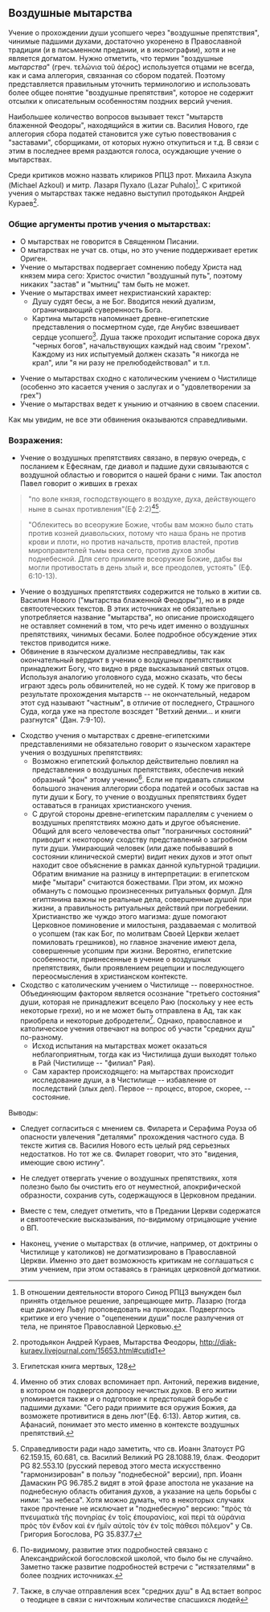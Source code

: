 ## Воздушные мытарства


<!-- идея: рассортировать цитаты на три группы: против мытарств, против воздушных препятствий, за мытарства и за воздушные препятствия, четвертая группа - сомнительные и подложные
-->

Учение о прохождении души усопшего через "воздушные препятствия", чинимые падшими духами, достаточно укоренено в Православной традиции (и в письменном предании, и в иконографии), хотя и не является догматом. Нужно отметить, что термин "воздушные *мытарства*" (греч. τελώνια τοῦ ἀέρος) используется отцами не всегда, как и сама аллегория, связанная со сбором податей. Поэтому представляется правильным уточнить терминологию и использовать более общее понятие "воздушные препятствия", которое не содержит отсылки к описательным особенностям поздних версий учения.

Наибольшее количество вопросов вызывает текст "мытарств блаженной Феодоры", находящийся в житии св. Василия Нового, где аллегория сбора податей становится уже сутью повествования с "заставами", сборщиками, от которых нужно откупиться и т.д. В связи с этим в последнее время раздаются голоса, осуждающие учение о мытарствах.

<!--Не исключено, что в этом повествовании действительно присутствуют элементы гностического учения, проникшего на Русь через Болгарию.-->

Среди критиков можно назвать клириков РПЦЗ прот. Михаила Азкула (Michael Azkoul) и митр. Лазаря Пухало (Lazar Puhalo)[^note13]. С критикой учения о мытарствах также недавно выступил протодьякон Андрей Кураев[^myt20].

<!--Кураев-->

### Общие аргументы против учения о мытарствах:

* О мытарствах не говорится в Священном Писании.
* О мытарствах не учат св. отцы, но это учение поддерживает еретик Ориген.
* Учение о мытарствах подвергает сомнению победу Христа над князем мира сего: Христос очистил "воздушный путь", поэтому никаких "застав" и "мытниц" там быть не может.
* Учение о мытарствах имеет нехристианский характер:
    * Душу судят бесы, а не Бог. Вводится некий дуализм, ограничивающий суверенность Бога.
    * Картина мытарств напоминает древне-египетские представления о посмертном суде, где Анубис взвешивает сердце усопшего[^egyp]. Душа также проходит испытание сорока двух "черных богов", начальствующих каждый над своим "грехом". Каждому из них испытуемый должен сказать "я никогда не крал", или "я ни разу не прелюбодействовал" и т.п.
<!--(крокодило-бегемоты, "выходящие из Мемфиса")-->
* Учение о мытарствах сходно с католическим учением о Чистилище (особенно это касается учения о заслугах и о "удовлетворении за грех")
* Учение о мытарствах ведет к унынию и отчаянию в своем спасении.
<!-- ведет к унынию -->

Как мы увидим, не все эти обвинения оказываются справедливыми.

### Возражения:

<!-- заметно, что мнения о воздушных препятствиях высказывают прежде всего монахи, их суждения носят практический (даже прикладной) характер. Это заметно даже на примере св. Афанасия, который говорит об очищении воздушного пути воскресшим Христом, но в житии прп. Антония он же ясно излагает опыт воздушных препятствий. Возможно, в том, что Господь попускает бесам испытывать восходящие души, скрыта тайна домостроительства Божия. Может быть, отчасти, на этот вопрос отвечает св. Марк Эфесский, говорящий о страхе, претерпевая который, души избавляются от ада.-->

* Учение о воздушных препятствиях связано, в первую очередь, с посланием к Ефесянам, где диавол и падшие духи связываются с воздушной областью и говорится о нашей брани с ними. Так апостол Павел говорит о живших в грехах 

>"по воле князя, господствующего в воздухе, духа, действующего ныне в сынах противления"(Еф 2:2)[^note15][^note12]. 

>"Облекитесь во всеоружие Божие, чтобы вам можно было стать против козней диавольских, потому что наша брань не против крови и плоти, но против начальств, против властей, против мироправителей тьмы века сего, против духов злобы поднебесной. Для сего приимите всеоружие Божие, дабы вы могли противостать в день злый и, все преодолев, устоять" (Еф. 6:10-13).

* Учение о воздушных препятствиях содержится не только в житии св. Василия Нового ("мытарства блаженной Феодоры"), но и в ряде святоотеческих текстов. В этих источниках не обязательно употребляется название "мытарства", но описание происходящего не оставляет сомнений в том, что речь идет именно о воздушных препятствиях, чинимых бесами. Более подробное обсуждение этих текстов приводится ниже.
* Обвинение в языческом дуализме несправедливы, так как окончательный вердикт в учении о воздушных препятствиях принадлежит Богу, что видно в ряде высказываний святых отцов. Используя аналогию уголовного суда, можно сказать, что бесы играют здесь роль обвинителей, но не судей. К тому же приговор в результате прохождения мытарств -- не окончательный, недаром этот суд называют "частным", в отличие от последнего, Страшного Суда, когда уже на престоле возсядет "Ветхий денми... и книги разгнутся" (Дан. 7:9-10).
<!--Поэтому цитаты из Священного Писания, например о том, что "Отец... суд весь даде Сынови" (Ин. 5:22), приводимые критиками, не относятся к данному случаю.-->
* Сходство учения о мытарствах с древне-египетскими представлениями не обязательно говорит о языческом характере учения о воздушных препятствиях:
    * Возможно египетский фольклор действительно повлиял на представления о воздушных препятствиях, обеспечив некий образный "фон" этому учению[^alex1]. Если не придавать слишком большого значения аллегории сбора податей и особых застав на пути души к Богу, то учение о воздушных препятствиях будет оставаться в границах христианского учения.
    * С другой стороны древне-египетским параллелям с учением о воздушных препятствиях можно дать и другое объяснение. Общий для всего человечества опыт "пограничных состояний" приводит к некоторому сходству представлений о загробном пути души. Умирающий человек (или даже побывавший в состоянии клинической смерти) видит неких духов и этот опыт находит свое объяснение в рамках данной культурной традиции. Обратим внимание на разницу в интерпретации: в египетском мифе "мытари" считаются божествами. При этом, их можно обмануть с помощью произнесенных ритуальных формул. Для египтянина важны не реальные дела, совершенные душой при жизни, а правильность ритуальных действий при погребении. Христианство же чуждо этого магизма: душе помогают Церковное поминовение и милостыня, раздаваемая с молитвой о усопшем (так как Бог, по молитвам Своей Церкви желает помиловать грешников), но главное значение имеют дела, совершенные усопшим при жизни. Вероятно, египетские особенности, привнесенные в учение о воздушных препятствиях, были проявлением рецепции и последующего переосмысления в христианском контексте.
* Сходство с католическим учением о Чистилище -- поверхностное. Объединяющим фактором является осознание "третьего состояния" души, которая не принадлежит всецело Раю (поскольку у нее есть некоторые грехи), но и не может быть отправлена в Ад, так как приобрела и некоторые добродетели[^note16]. Однако, православное и католическое учения отвечают на вопрос об участи "средних душ" по-разному.
    * Исход испытания на мытарствах может оказаться неблагоприятным, тогда как из Чистилища души выходят только в Рай (Чистилище -- "филиал" Рая).
    * Сам характер происходящего: на мытарствах происходит исследование души, а в Чистилище -- избавление от последствий (злых дел). Первое -- процесс, второе, скорее, -- состояние.


Выводы:

* Следует согласиться с мнением св. Филарета и Серафима Роуза об опасности увлечения "деталями" прохождения частного суда. В тексте жития св. Василия Нового есть целый ряд серьезных недостатков. Но тот же св. Филарет говорит, что это "видения, имеющие свою истину".

* Не следует отвергать учение о воздушных препятствиях, хотя полезно было бы очистить его от неуместной, апокрифической образности, сохранив суть, содержащуюся в Церковном предании.

* Вместе с тем, следует отметить, что в Предании Церкви содержатся и святоотеческие высказывания, по-видимому отрицающие учение о ВП.

* Наконец, учение о мытарствах (в отличие, например, от доктрины о Чистилище у католиков) не догматизировано в Православной Церкви. Именно это дает возможность критикам не соглашаться с этим учением, при этом оставаясь в границах церковной догматики.


[^myt20]: протодьякон Андрей Кураев, Мытарства Феодоры, http://diak-kuraev.livejournal.com/15653.html#cutid1
[^note13]: В отношении деятельности второго Синод РПЦЗ вынужден был принять отдельное решение, запрещающее митр. Лазарю (тогда еще диакону Льву) проповедовать на приходах. Подверглось критике и его учение о "оцепенении души" после разлучения от тела, не принятое Православной Церковью. 
[^egyp]: Египетская книга мертвых, 128
[^note12]: Справедливости ради надо заметить, что св. Иоанн Златоуст PG 62.159.15, 60.681, св. Василий Великий PG 28.1088.19, блаж. Феодорит PG 82.553.10 (русский перевод этого места искусственно "гармонизирован" в пользу "поднебесной" версии), прп. Иоанн Дамаскин PG 96.785.2 видят в этой фразе апостола не указание на поднебесную область обитания духов, а указание на цель борьбы с ними: "за небеса". Хотя можно думать, что в некоторых случаях такое прочтение не исключает и "поднебесную" версию: "πρὸς τὰ πνευματικὰ τῆς πονηρίας ἐν τοῖς ἐπουρανίοις, καὶ περὶ τὰ οὐράνια πρὸς τὸν ἔνδον καὶ ἐν ἡμῖν αὐτοῖς τὸν ἐν τοῖς πάθεσι πόλεμον" у Св. Григория Богослова, PG 35.837.7
[^note15]: Именно об этих словах вспоминает прп. Антоний, пережив видение, в котором он подвергся допросу нечистых духов. В его житии упоминается также и о подготовке к предстоящей борьбе с падшими духами: "Сего ради приимите вся оружия Божия, да возможете противитися в день лют"(Еф. 6:13). Автор жития, св. Афанасий, понимает это место именно в контексте воздушных препятствий.
[^alex1]: По-видимому, развитие этих подробностей связано с Александрийской богословской школой, что было бы не случайно. Заметно также развитие подробностей встречи с "истязателями" в более поздних источниках.
[^note16]: Также, в случае отправления всех "средних душ" в Ад встает вопрос о теодицее в связи с ничтожным количестве спасшихся людей
